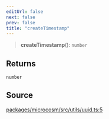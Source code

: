 ```yaml
---
editUrl: false
next: false
prev: false
title: "createTimestamp"
---
```


> **createTimestamp**(): `number`

## Returns

`number`

## Source

[packages/microcosm/src/utils/uuid.ts:5](https://github.com/nodenogg-in/alpha-p2p/blob/bce45d3dc78f9a00957a766d70c8bb1a066ebf43/packages/microcosm/src/utils/uuid.ts#L5)
